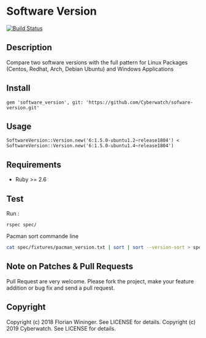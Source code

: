 # Software Version

[![Build Status](https://travis-ci.org/Cyberwatch/sofware-version.svg?branch=master)](https://travis-ci.org/Cyberwatch/sofware-version)

## Description

Compare two software versions with the full pattern for Linux Packages (Centos, Redhat, Arch, Debian Ubuntu) and Windows Applications

## Install

```
gem 'software_version', git: 'https://github.com/Cyberwatch/sofware-version.git'
```

## Usage

```
SoftwareVersion::Version.new('6:1.5.0-ubuntu1.2~release1804') < SoftwareVersion::Version.new('6:1.5.0-ubuntu1.4~release1804')  
```

## Requirements

- Ruby >= 2.6

## Test

Run :

```
rspec spec/
```

Pacman sort commande line

```sh
cat spec/fixtures/pacman_version.txt | sort | sort --version-sort > spec/fixtures/pacman_version_sort.txt
```

## Note on Patches & Pull Requests

Pull Request are very welcome. Please fork the project, make your feature addition or bug fix
and send a pull request.

## Copyright

Copyright (c) 2018 Florian Wininger. See LICENSE for details.
Copyright (c) 2019 Cyberwatch. See LICENSE for details.
